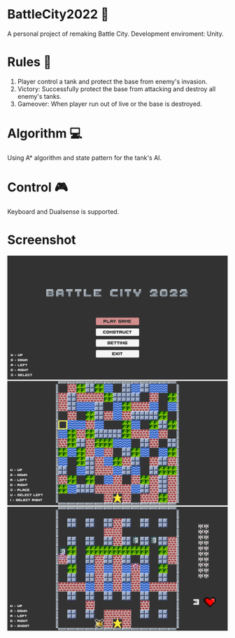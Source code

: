 # BattleCity2022 🚙
A personal project of remaking Battle City.
Development enviroment: Unity.
# Rules 📏
1. Player control a tank and protect the base from enemy's invasion.
2. Victory: Successfully protect the base from attacking and destroy all enemy's tanks.
2. Gameover: When player run out of live or the base is destroyed.
# Algorithm 💻
Using A* algorithm and state pattern for the tank's AI.
# Control 🎮
Keyboard and Dualsense is supported.
# Screenshot
![title screen](ScreenShot/title.png)
![construct mode](ScreenShot/construct.png)
![play mode](ScreenShot/gameplay.png)
